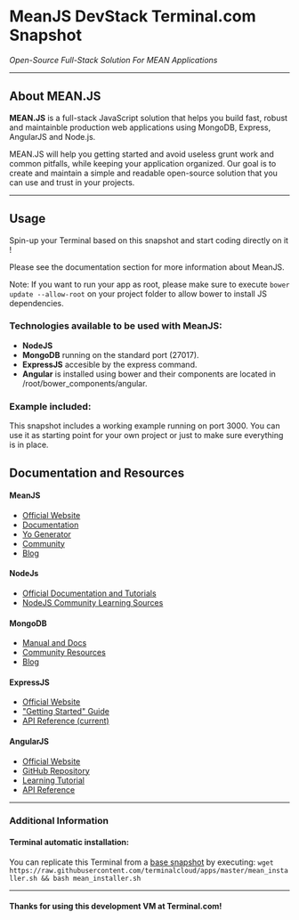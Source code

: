 # **MeanJS DevStack** Terminal.com Snapshot
*Open-Source Full-Stack Solution For MEAN Applications*

---

## About MEAN.JS
**MEAN.JS** is a full-stack JavaScript solution that helps you build fast, robust and maintainble production web applications using MongoDB, Express, AngularJS and Node.js.


MEAN.JS will help you getting started and avoid useless grunt work and common pitfalls, while keeping your application organized. Our goal is to create and maintain a simple and readable open-source solution that you can use and trust in your projects.

---


## Usage

Spin-up your Terminal based on this snapshot and start coding directly on it !

Please see the documentation section for more information about MeanJS.

Note: If you want to run your app as root, please make sure to execute  `bower update --allow-root` on your project folder to allow bower to install JS dependencies.

### Technologies available to be used with MeanJS:
- **NodeJS**
- **MongoDB** running on the standard port (27017).
- **ExpressJS**  accesible by the express command.
- **Angular** is installed using bower and their components are located in /root/bower_components/angular.


### Example included:
This snapshot includes a working example running on port 3000. You can use it as starting point for your own project or just to make sure everything is in place.


## Documentation and Resources

#### MeanJS
- [Official Website](http://meanjs.org/)
- [Documentation](http://meanjs.org/docs.html)
- [Yo Generator](http://meanjs.org/generator.html)
- [Community](http://meanjs.org/community.html)
- [Blog](http://blog.meanjs.org/)


#### NodeJs
- [Official Documentation and Tutorials](http://nodejs.org/documentation)
- [NodeJS Community Learning Sources](http://nodejs.org/community)

#### MongoDB
- [Manual and Docs](http://docs.mongodb.org)
- [Community Resources](http://www.mongodb.org/get-involved)
- [Blog](http://blog.mongodb.org)

#### ExpressJS
- [Official Website](http://expressjs.com/)
- ["Getting Started" Guide](http://expressjs.com/guide.html)
- [API Reference (current)](http://expressjs.com/4x/api.html#application)

#### AngularJS
- [Official Website](https://angularjs.org/)
- [GitHub Repository](https://github.com/angular/angular.js)
- [Learning Tutorial](https://docs.angularjs.org/tutorial)
- [API Reference](https://docs.angularjs.org/api)


---


### Additional Information
#### Terminal automatic installation:
You can replicate this Terminal from a [base snapshot](https://www.terminal.com/tiny/FzpHiTXG1K) by executing:
`wget https://raw.githubusercontent.com/terminalcloud/apps/master/mean_installer.sh && bash mean_installer.sh`


---

#### Thanks for using this development VM at Terminal.com!
